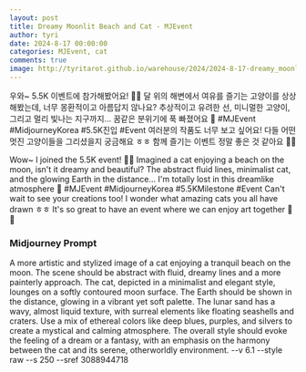 ```yaml
---
layout: post
title: Dreamy Moonlit Beach and Cat - MJEvent
author: tyri
date: 2024-8-17 00:00:00
categories: MJEvent, cat
comments: true
image: http://tyritarot.github.io/warehouse/2024/2024-8-17-dreamy_moonlit_beach_and_cat_mjevent_title.png
---
```

우와~ 5.5K 이벤트에 참가해봤어요! 🌙🐱 달 위의 해변에서 여유를 즐기는 고양이를 상상해봤는데, 너무 몽환적이고 아름답지 않나요? 추상적이고 유려한 선, 미니멀한 고양이, 그리고 멀리 빛나는 지구까지... 꿈같은 분위기에 푹 빠졌어요 💫 #MJEvent #MidjourneyKorea #5.5K진입 #Event 여러분의 작품도 너무 보고 싶어요! 다들 어떤 멋진 고양이들을 그리셨을지 궁금해요 ㅎㅎ 함께 즐기는 이벤트 정말 좋은 것 같아요 🎨✨

Wow~ I joined the 5.5K event! 🌙🐱 Imagined a cat enjoying a beach on the moon, isn't it dreamy and beautiful? The abstract fluid lines, minimalist cat, and the glowing Earth in the distance... I'm totally lost in this dreamlike atmosphere 💫 #MJEvent #MidjourneyKorea #5.5KMilestone #Event Can't wait to see your creations too! I wonder what amazing cats you all have drawn ㅎㅎ It's so great to have an event where we can enjoy art together 🎨✨

### Midjourney Prompt

A more artistic and stylized image of a cat enjoying a tranquil beach on the moon. The scene should be abstract with fluid, dreamy lines and a more painterly approach. The cat, depicted in a minimalist and elegant style, lounges on a softly contoured moon surface. The Earth should be shown in the distance, glowing in a vibrant yet soft palette. The lunar sand has a wavy, almost liquid texture, with surreal elements like floating seashells and craters. Use a mix of ethereal colors like deep blues, purples, and silvers to create a mystical and calming atmosphere. The overall style should evoke the feeling of a dream or a fantasy, with an emphasis on the harmony between the cat and its serene, otherworldly environment. --v 6.1 --style raw --s 250 --sref 3088944718